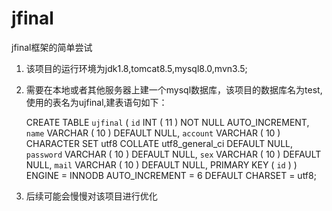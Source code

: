 # jfinal
jfinal框架的简单尝试

1. 该项目的运行环境为jdk1.8,tomcat8.5,mysql8.0,mvn3.5;

2. 需要在本地或者其他服务器上建一个mysql数据库，该项目的数据库名为test,使用的表名为ujfinal,建表语句如下：

      CREATE TABLE `ujfinal` (
      `id` INT ( 11 ) NOT NULL AUTO_INCREMENT,
      `name` VARCHAR ( 10 ) DEFAULT NULL,
      `account` VARCHAR ( 10 ) CHARACTER 
      SET utf8 COLLATE utf8_general_ci DEFAULT NULL,
      `password` VARCHAR ( 10 ) DEFAULT NULL,
      `sex` VARCHAR ( 10 ) DEFAULT NULL,
      `mail` VARCHAR ( 10 ) DEFAULT NULL,
      PRIMARY KEY ( `id` ) 
      ) ENGINE = INNODB AUTO_INCREMENT = 6 DEFAULT CHARSET = utf8;

3. 后续可能会慢慢对该项目进行优化

